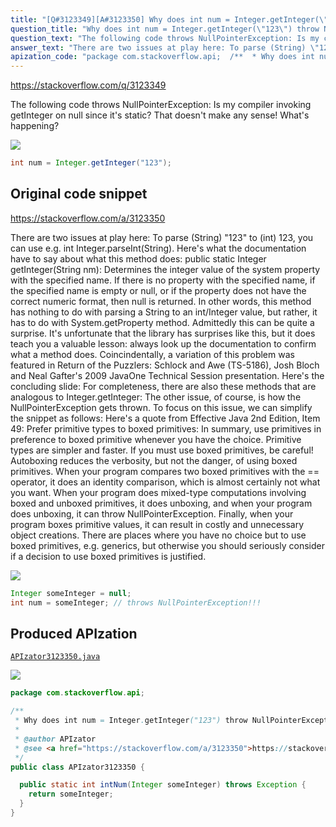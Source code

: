 ```yaml
---
title: "[Q#3123349][A#3123350] Why does int num = Integer.getInteger(\"123\") throw NullPointerException?"
question_title: "Why does int num = Integer.getInteger(\"123\") throw NullPointerException?"
question_text: "The following code throws NullPointerException: Is my compiler invoking getInteger on null since it's static? That doesn't make any sense! What's happening?"
answer_text: "There are two issues at play here: To parse (String) \"123\" to (int) 123, you can use e.g. int Integer.parseInt(String). Here's what the documentation have to say about what this method does: public static Integer getInteger(String nm): Determines the integer value of the system property with the specified name.  If there is no property with the specified name, if the specified name is empty or null, or if the property does not have the correct numeric format, then null is returned. In other words, this method has nothing to do with parsing a String to an int/Integer value, but rather, it has to do with System.getProperty method. Admittedly this can be quite a surprise. It's unfortunate that the library has surprises like this, but it does teach you a valuable lesson: always look up the documentation to confirm what a method does. Coincindentally, a variation of this problem was featured in Return of the Puzzlers: Schlock and Awe (TS-5186), Josh Bloch and Neal Gafter's 2009 JavaOne Technical Session presentation. Here's the concluding slide: For completeness, there are also these methods that are analogous to Integer.getInteger: The other issue, of course, is how the NullPointerException gets thrown. To focus on this issue, we can simplify the snippet as follows: Here's a quote from Effective Java 2nd Edition, Item 49: Prefer primitive types to boxed primitives: In summary, use primitives in preference to boxed primitive whenever you have the choice. Primitive types are simpler and faster. If you must use boxed primitives, be careful! Autoboxing reduces the verbosity, but not the danger, of using boxed primitives. When your program compares two boxed primitives with the == operator, it does an identity comparison, which is almost certainly not what you want. When your program does mixed-type computations involving boxed and unboxed primitives, it does unboxing, and when your program does unboxing, it can throw NullPointerException. Finally, when your program boxes primitive values, it can result in costly and unnecessary object creations. There are places where you have no choice but to use boxed primitives, e.g. generics, but otherwise you should seriously consider if a decision to use boxed primitives is justified."
apization_code: "package com.stackoverflow.api;  /**  * Why does int num = Integer.getInteger(\"123\") throw NullPointerException?  *  * @author APIzator  * @see <a href=\"https://stackoverflow.com/a/3123350\">https://stackoverflow.com/a/3123350</a>  */ public class APIzator3123350 {    public static int intNum(Integer someInteger) throws Exception {     return someInteger;   } }"
---
```


https://stackoverflow.com/q/3123349

The following code throws NullPointerException:
Is my compiler invoking getInteger on null since it&#x27;s static? That doesn&#x27;t make any sense!
What&#x27;s happening?


<div class="code-logo"><img src="/stackoverflow.png" /></div>

```java
int num = Integer.getInteger("123");
```


## Original code snippet

https://stackoverflow.com/a/3123350

There are two issues at play here:
To parse (String) &quot;123&quot; to (int) 123, you can use e.g. int Integer.parseInt(String).
Here&#x27;s what the documentation have to say about what this method does:
public static Integer getInteger(String nm): Determines the integer value of the system property with the specified name.  If there is no property with the specified name, if the specified name is empty or null, or if the property does not have the correct numeric format, then null is returned.
In other words, this method has nothing to do with parsing a String to an int/Integer value, but rather, it has to do with System.getProperty method.
Admittedly this can be quite a surprise. It&#x27;s unfortunate that the library has surprises like this, but it does teach you a valuable lesson: always look up the documentation to confirm what a method does.
Coincindentally, a variation of this problem was featured in Return of the Puzzlers: Schlock and Awe (TS-5186), Josh Bloch and Neal Gafter&#x27;s 2009 JavaOne Technical Session presentation. Here&#x27;s the concluding slide:
For completeness, there are also these methods that are analogous to Integer.getInteger:
The other issue, of course, is how the NullPointerException gets thrown. To focus on this issue, we can simplify the snippet as follows:
Here&#x27;s a quote from Effective Java 2nd Edition, Item 49: Prefer primitive types to boxed primitives:
In summary, use primitives in preference to boxed primitive whenever you have the choice. Primitive types are simpler and faster. If you must use boxed primitives, be careful! Autoboxing reduces the verbosity, but not the danger, of using boxed primitives. When your program compares two boxed primitives with the == operator, it does an identity comparison, which is almost certainly not what you want. When your program does mixed-type computations involving boxed and unboxed primitives, it does unboxing, and when your program does unboxing, it can throw NullPointerException. Finally, when your program boxes primitive values, it can result in costly and unnecessary object creations.
There are places where you have no choice but to use boxed primitives, e.g. generics, but otherwise you should seriously consider if a decision to use boxed primitives is justified.

<div class="code-logo"><img src="/stackoverflow.png" /></div>

```java
Integer someInteger = null;
int num = someInteger; // throws NullPointerException!!!
```

## Produced APIzation

[`APIzator3123350.java`](https://github.com/pasqualesalza/apization-temp-data/raw/master/search/APIzator3123350.java)

<div class="code-logo"><img src="/apizator.png" /></div>

```java
package com.stackoverflow.api;

/**
 * Why does int num = Integer.getInteger("123") throw NullPointerException?
 *
 * @author APIzator
 * @see <a href="https://stackoverflow.com/a/3123350">https://stackoverflow.com/a/3123350</a>
 */
public class APIzator3123350 {

  public static int intNum(Integer someInteger) throws Exception {
    return someInteger;
  }
}

```